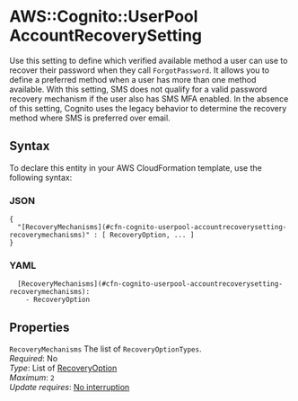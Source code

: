 # AWS::Cognito::UserPool AccountRecoverySetting<a name="aws-properties-cognito-userpool-accountrecoverysetting"></a>

Use this setting to define which verified available method a user can use to recover their password when they call `ForgotPassword`\. It allows you to define a preferred method when a user has more than one method available\. With this setting, SMS does not qualify for a valid password recovery mechanism if the user also has SMS MFA enabled\. In the absence of this setting, Cognito uses the legacy behavior to determine the recovery method where SMS is preferred over email\.

## Syntax<a name="aws-properties-cognito-userpool-accountrecoverysetting-syntax"></a>

To declare this entity in your AWS CloudFormation template, use the following syntax:

### JSON<a name="aws-properties-cognito-userpool-accountrecoverysetting-syntax.json"></a>

```
{
  "[RecoveryMechanisms](#cfn-cognito-userpool-accountrecoverysetting-recoverymechanisms)" : [ RecoveryOption, ... ]
}
```

### YAML<a name="aws-properties-cognito-userpool-accountrecoverysetting-syntax.yaml"></a>

```
  [RecoveryMechanisms](#cfn-cognito-userpool-accountrecoverysetting-recoverymechanisms): 
    - RecoveryOption
```

## Properties<a name="aws-properties-cognito-userpool-accountrecoverysetting-properties"></a>

`RecoveryMechanisms`  <a name="cfn-cognito-userpool-accountrecoverysetting-recoverymechanisms"></a>
The list of `RecoveryOptionTypes`\.  
*Required*: No  
*Type*: List of [RecoveryOption](aws-properties-cognito-userpool-recoveryoption.md)  
*Maximum*: `2`  
*Update requires*: [No interruption](https://docs.aws.amazon.com/AWSCloudFormation/latest/UserGuide/using-cfn-updating-stacks-update-behaviors.html#update-no-interrupt)